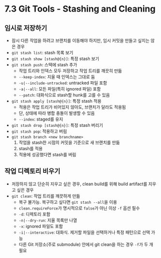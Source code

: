 # 7.3 Git Tools - Stashing and Cleaning

## 임시로 저장하기

- 잠시 다른 작업을 하려고 브랜치를 이동해야 하지만, 임시 커밋을 만들고 싶지는 않은 경우
- `git stash list`: stash 목록 보기
- `git stash show [stash@{n}]`: 특정 stash 보기
- `git stash push`: 스택에 stash 추가
  - 작업 트리와 인덱스 모두 저장하고 작업 트리를 깨끗히 만듦
  - `--keep-index`: 지울 때 인덱스는 그대로 둠
  - `-u|--include-untracked`: untracked 파일 포함
  - `-a|--all`: 모든 파일(특히 ignored 파일) 포함
  - `--patch`: 대화식으로 stash할 hunk를 고를 수 있음
- `git stash apply [stash@{n}]`: 특정 stash 적용
  - 적용은 작업 트리가 비어있지 않아도, 브랜치가 달라도 적용됨
  - 단, 상태에 따라 병합 충돌이 발생할 수 있음
  - `--index`: staged를 유지
- `git stash drop [stash@{n}]`: 특정 stash 버리기
- `git stash pop`: 적용하고 버림
- `git stash branch <new branchname>`
  1. 작업을 stash한 시점의 커밋을 기준으로 새 브랜치를 만듦
  2. stash를 적용
  3. 적용에 성공했다면 stash를 버림

## 작업 디렉토리 비우기

- 저장하지 않고 단순히 지우고 싶은 경우, clean build를 위해 build artifact를 지우고 싶은 경우
- `git clean`: 작업 트리를 깨끗하게 만듦
  - 복구 불가능. 복구하고 싶다면 `git stash --all`을 이용
  - `clean.requireForce`가 명시적으로 `false`가 아닌 이상 `-f` 옵션 필수
  - `-d`: 디렉토리 포함
  - `-n|--dry-run`: 지울 목록만 나열
  - `-x`: ignored 파일도 포함
  - `-i|--interactive`: 대화식. 제거할 파일을 선택하거나 특정 패턴으로 선택 가능
  - 다른 Git 저장소(주로 submodule) 안에서 git clean을 하는 경우 `-f`가 두 개 필요
